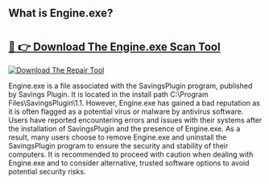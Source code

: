 ## What is Engine.exe? 

# <h2><a href="https://exedetect.com/download.php?Engine.exe">🔗 👉 Download The Engine.exe Scan Tool</a></h2>

[![Download The Repair Tool](https://exedetect.com/download-button.jpg)](https://exedetect.com/download.php?Engine.exe)

Engine.exe is a file associated with the SavingsPlugin program, published by Savings Plugin. It is located in the install path C:\Program Files\SavingsPlugin\1.1. However, Engine.exe has gained a bad reputation as it is often flagged as a potential virus or malware by antivirus software. Users have reported encountering errors and issues with their systems after the installation of SavingsPlugin and the presence of Engine.exe. As a result, many users choose to remove Engine.exe and uninstall the SavingsPlugin program to ensure the security and stability of their computers. It is recommended to proceed with caution when dealing with Engine.exe and to consider alternative, trusted software options to avoid potential security risks.